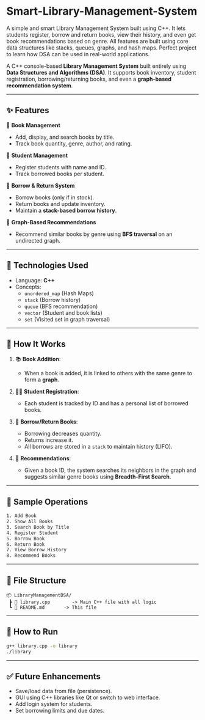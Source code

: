 # Smart-Library-Management-System
A simple and smart Library Management System built using C++. It lets students register, borrow and return books, view their history, and even get book recommendations based on genre. All features are built using core data structures like stacks, queues, graphs, and hash maps. Perfect project to learn how DSA can be used in real-world applications.

A C++ console-based **Library Management System** built entirely using **Data Structures and Algorithms (DSA)**. It supports book inventory, student registration, borrowing/returning books, and even a **graph-based recommendation system**.

---

## ✨ Features

🔹 **Book Management**
- Add, display, and search books by title.
- Track book quantity, genre, author, and rating.

🔹 **Student Management**
- Register students with name and ID.
- Track borrowed books per student.

🔹 **Borrow & Return System**
- Borrow books (only if in stock).
- Return books and update inventory.
- Maintain a **stack-based borrow history**.

🔹 **Graph-Based Recommendations**
- Recommend similar books by genre using **BFS traversal** on an undirected graph.

---

## 🔧 Technologies Used

- Language: **C++**
- Concepts:  
  - `unordered_map` (Hash Maps)  
  - `stack` (Borrow history)  
  - `queue` (BFS recommendation)  
  - `vector` (Student and book lists)  
  - `set` (Visited set in graph traversal)

---

## 🧠 How It Works

1. 📚 **Book Addition**:
   - When a book is added, it is linked to others with the same genre to form a **graph**.

2. 👩‍🎓 **Student Registration**:
   - Each student is tracked by ID and has a personal list of borrowed books.

3. 🔁 **Borrow/Return Books**:
   - Borrowing decreases quantity.
   - Returns increase it.
   - All borrows are stored in a `stack` to maintain history (LIFO).

4. 🤝 **Recommendations**:
   - Given a book ID, the system searches its neighbors in the graph and suggests similar genre books using **Breadth-First Search**.

---

## 🧪 Sample Operations

```bash
1. Add Book
2. Show All Books
3. Search Book by Title
4. Register Student
5. Borrow Book
6. Return Book
7. View Borrow History
8. Recommend Books
```

---

## 📁 File Structure

```
📦 LibraryManagementDSA/
 ┣ 📄 library.cpp        -> Main C++ file with all logic
 ┗ 📄 README.md       -> This file
```

---

## 📌 How to Run

```bash
g++ library.cpp -o library
./library
```

---

## ✅ Future Enhancements

- Save/load data from file (persistence).
- GUI using C++ libraries like Qt or switch to web interface.
- Add login system for students.
- Set borrowing limits and due dates.



